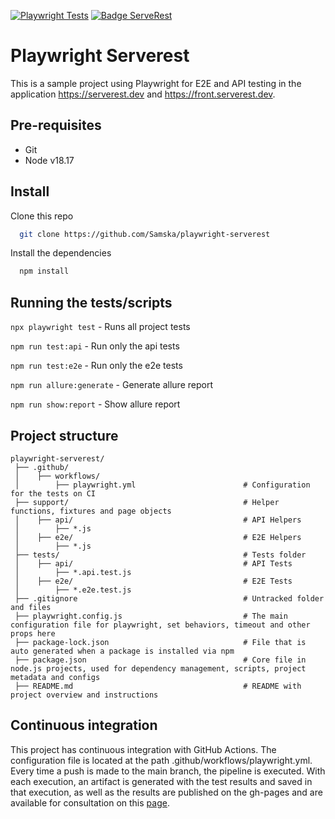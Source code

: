 
[![Playwright Tests](https://github.com/Samska/playwright-serverest/actions/workflows/playwright.yml/badge.svg)](https://github.com/Samska/playwright-serverest/actions/workflows/playwright.yml)
[![Badge ServeRest](https://img.shields.io/badge/API-ServeRest-green)](https://github.com/ServeRest/ServeRest/)

# Playwright Serverest

This is a sample project using Playwright for E2E and API testing in the application https://serverest.dev and https://front.serverest.dev.

## Pre-requisites

* Git
* Node v18.17


## Install

Clone this repo

```bash
  git clone https://github.com/Samska/playwright-serverest
```

Install the dependencies

```bash
  npm install
```

## Running the tests/scripts

`npx playwright test` - Runs all project tests

`npm run test:api` - Run only the api tests

`npm run test:e2e` - Run only the e2e tests

`npm run allure:generate` - Generate allure report

`npm run show:report` - Show allure report
## Project structure

```
playwright-serverest/          
 ├── .github/                               
 │    ├── workflows/                        
 │        ├── playwright.yml                        # Configuration for the tests on CI           
 ├── support/                                       # Helper functions, fixtures and page objects                               
 │    ├── api/                                      # API Helpers
 │        ├── *.js                     
 │    ├── e2e/                                      # E2E Helpers
 │        ├── *.js
 ├── tests/                                         # Tests folder                               
 │    ├── api/                                      # API Tests
 │        ├── *.api.test.js                     
 │    ├── e2e/                                      # E2E Tests
 │        ├── *.e2e.test.js
 ├── .gitignore                                     # Untracked folder and files
 ├── playwright.config.js                           # The main configuration file for playwright, set behaviors, timeout and other props here
 ├── package-lock.json                              # File that is auto generated when a package is installed via npm      
 ├── package.json                                   # Core file in node.js projects, used for dependency management, scripts, project metadata and configs
 ├── README.md                                      # README with project overview and instructions
```
## Continuous integration

This project has continuous integration with GitHub Actions. The configuration file is located at the path .github/workflows/playwright.yml. Every time a push is made to the main branch, the pipeline is executed. With each execution, an artifact is generated with the test results and saved in that execution, as well as the results are published on the gh-pages and are available for consultation on this [page](https://samska.github.io/playwright-serverest/index.html).
